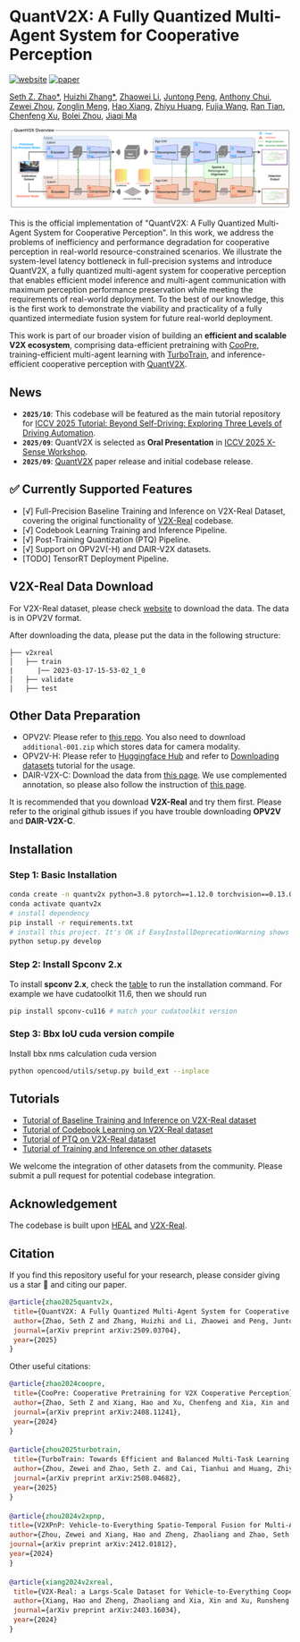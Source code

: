 # QuantV2X: A Fully Quantized Multi-Agent System for Cooperative Perception
[![website](https://img.shields.io/badge/Website-Explore%20Now-blueviolet?style=flat&logo=google-chrome)](https://quantv2x.github.io/QuantV2X/)
[![paper](https://img.shields.io/badge/arXiv-Paper-<COLOR>.svg)](http://arxiv.org/abs/2509.03704)

[Seth Z. Zhao*](https://sethzhao506.github.io/), [Huizhi Zhang*](https://zhang-huizhi.github.io/), [Zhaowei Li](https://www.linkedin.com/in/zhaowei-li-892480/), [Juntong Peng](https://juntongpeng.github.io/), [Anthony Chui](https://www.linkedin.com/in/anthony-chui-499b31274/), [Zewei Zhou](https://zewei-zhou.github.io/), [Zonglin Meng](https://scholar.google.com/citations?user=rlKJHMcAAAAJ&hl=zh-CN), [Hao Xiang](https://scholar.google.com/citations?user=04j4RzkAAAAJ&hl=en), [Zhiyu Huang](https://mczhi.github.io/), [Fujia Wang](https://www.linkedin.com/in/fujiawang/), [Ran Tian](https://thomasrantian.github.io/), [Chenfeng Xu](https://www.chenfengx.com/), [Bolei Zhou](https://boleizhou.github.io/), [Jiaqi Ma](https://mobility-lab.seas.ucla.edu/about/)

![teaser](assets/quantv2x_teaser.png)

This is the official implementation of "QuantV2X: A Fully Quantized Multi-Agent System for Cooperative Perception". In this work, we address the problems of inefficiency and performance degradation for cooperative perception in real-world resource-constrained scenarios. We illustrate the system-level latency bottleneck in full-precision systems and introduce QuantV2X, a fully quantized multi-agent system for cooperative perception that enables efficient model inference and multi-agent communication with maximum perception performance preservation while meeting the requirements of real-world deployment. To the best of our knowledge, this is the first work to demonstrate the viability and practicality of a fully quantized intermediate fusion system for future real-world deployment.

This work is part of our broader vision of building an __efficient and scalable V2X ecosystem__, comprising data-efficient pretraining with [CooPre](https://arxiv.org/pdf/2408.11241), training-efficient multi-agent learning with [TurboTrain](https://arxiv.org/pdf/2508.04682), and inference-efficient cooperative perception with [QuantV2X](http://arxiv.org/abs/2509.03704).


## News
- **`2025/10`**: This codebase will be featured as the main tutorial repository for [ICCV 2025 Tutorial: Beyond Self-Driving: Exploring Three Levels of Driving Automation](https://drivex-tutorial.github.io/).
- **`2025/09`**: QuantV2X is selected as **Oral Presentation** in [ICCV 2025 X-Sense Workshop](https://x-sense-ego-exo.github.io/index.html).
- **`2025/09`**: [QuantV2X](http://arxiv.org/abs/2509.03704) paper release and initial codebase release.

## ✅ Currently Supported Features
- [√] Full-Precision Baseline Training and Inference on V2X-Real Dataset, covering the original functionality of [V2X-Real](https://github.com/ucla-mobility/V2X-Real) codebase.
- [√] Codebook Learning Training and Inference Pipeline.
- [√] Post-Training Quantization (PTQ) Pipeline.
- [√] Support on OPV2V(-H) and DAIR-V2X datasets.
- [TODO] TensorRT Deployment Pipeline.

## V2X-Real Data Download

For V2X-Real dataset, please check [website](https://mobility-lab.seas.ucla.edu/v2x-real/) to download the data. The data is in OPV2V format. 

After downloading the data, please put the data in the following structure:
```shell
├── v2xreal
│   ├── train
|      |── 2023-03-17-15-53-02_1_0
│   ├── validate
│   ├── test
```

## Other Data Preparation
- OPV2V: Please refer to [this repo](https://github.com/DerrickXuNu/OpenCOOD). You also need to download `additional-001.zip` which stores data for camera modality.
- OPV2V-H: Please refer to [Huggingface Hub](https://huggingface.co/datasets/yifanlu/OPV2V-H) and refer to [Downloading datasets](https://huggingface.co/docs/hub/datasets-downloading) tutorial for the usage.
- DAIR-V2X-C: Download the data from [this page](https://thudair.baai.ac.cn/index). We use complemented annotation, so please also follow the instruction of [this page](https://siheng-chen.github.io/dataset/dair-v2x-c-complemented/). 

It is recommended that you download **V2X-Real** and try them first. Please refer to the original github issues if you have trouble downloading **OPV2V** and **DAIR-V2X-C**.

## Installation

### Step 1: Basic Installation

```bash
conda create -n quantv2x python=3.8 pytorch==1.12.0 torchvision==0.13.0 torchaudio==0.12.0 cudatoolkit=11.6 -c pytorch -c conda-forge
conda activate quantv2x
# install dependency
pip install -r requirements.txt
# install this project. It's OK if EasyInstallDeprecationWarning shows up.
python setup.py develop
```

### Step 2: Install Spconv 2.x

To install **spconv 2.x**, check the [table](https://github.com/traveller59/spconv#spconv-spatially-sparse-convolution-library) to run the installation command. For example we have cudatoolkit 11.6, then we should run

```bash
pip install spconv-cu116 # match your cudatoolkit version
```

### Step 3: Bbx IoU cuda version compile

Install bbx nms calculation cuda version

```bash
python opencood/utils/setup.py build_ext --inplace
```

## Tutorials
- [Tutorial of Baseline Training and Inference on V2X-Real dataset](docs/Tutorial_V2X-Real_Baseline.md)
- [Tutorial of Codebook Learning on V2X-Real dataset](docs/Tutorial_V2X-Real_Codebook.md)
- [Tutorial of PTQ on V2X-Real dataset](docs/Tutorial_V2X-Real_PTQ.md)
- [Tutorial of Training and Inference on other datasets](docs/Tutorial_Other_Datasets.md)

We welcome the integration of other datasets from the community. Please submit a pull request for potential codebase integration.

## Acknowledgement
The codebase is built upon [HEAL](https://github.com/yifanlu0227/HEAL) and [V2X-Real](https://github.com/ucla-mobility/V2X-Real).

## Citation
If you find this repository useful for your research, please consider giving us a star 🌟 and citing our paper.
 ```bibtex
@article{zhao2025quantv2x,
  title={QuantV2X: A Fully Quantized Multi-Agent System for Cooperative Perception},
  author={Zhao, Seth Z and Zhang, Huizhi and Li, Zhaowei and Peng, Juntong and Chui, Anthony and Zhou, Zewei and Meng, Zonglin and Xiang, Hao and Huang, Zhiyu and Wang, Fujia and others},
  journal={arXiv preprint arXiv:2509.03704},
  year={2025}
}
```

Other useful citations:
 ```bibtex
@article{zhao2024coopre,
  title={CooPre: Cooperative Pretraining for V2X Cooperative Perception},
  author={Zhao, Seth Z and Xiang, Hao and Xu, Chenfeng and Xia, Xin and Zhou, Bolei and Ma, Jiaqi},
  journal={arXiv preprint arXiv:2408.11241},
  year={2024}
}

@article{zhou2025turbotrain,
  title={TurboTrain: Towards Efficient and Balanced Multi-Task Learning for Multi-Agent Perception and Prediction},
  author={Zhou, Zewei and Zhao, Seth Z. and Cai, Tianhui and Huang, Zhiyu and Zhou, Bolei and Ma, Jiaqi},
  journal={arXiv preprint arXiv:2508.04682},
  year={2025}
}

@article{zhou2024v2xpnp,
 title={V2XPnP: Vehicle-to-Everything Spatio-Temporal Fusion for Multi-Agent Perception and Prediction},
 author={Zhou, Zewei and Xiang, Hao and Zheng, Zhaoliang and Zhao, Seth Z. and Lei, Mingyue and Zhang, Yun and Cai, Tianhui and Liu, Xinyi and Liu, Johnson and Bajji, Maheswari and Xia, Xin and Huang, Zhiyu and Zhou, Bolei and Ma, Jiaqi},
 journal={arXiv preprint arXiv:2412.01812},
 year={2024}
}

@article{xiang2024v2xreal,
  title={V2X-Real: a Largs-Scale Dataset for Vehicle-to-Everything Cooperative Perception},
  author={Xiang, Hao and Zheng, Zhaoliang and Xia, Xin and Xu, Runsheng and Gao, Letian and Zhou, Zewei and Han, Xu and Ji, Xinkai and Li, Mingxi and Meng, Zonglin and others},
  journal={arXiv preprint arXiv:2403.16034},
  year={2024}
}
```
